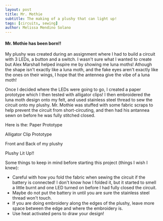```yaml
---
layout: post
title: Mr. Mothie
subtitle: The making of a plushy that can light up!
tags: [circuits, sewing]
author: Melissa Mendino Solano
---
```


#### Mr. Mothie has been born!!

My plushy was created during an assignment where I had to build a circuit with 3 LEDs, a button and a switch.
I wasn't sure what I wanted to create but Alex Marshall helped inspire me
by showing me luna moths! Athough the shape isn't exactly like a luna moth, and the fake eyes aren't exactly like the ones on their wings,
I hope that the antennea give the vibe of a luna moth!

Once I decided where the LEDs were going to go, I created a paper prototype which I then tested with alligator clips! I then embroidered the
luna moth design onto my felt, and used stainless steel thread to sew the circuit onto my plushy. Mr. Mothie was stuffed with some fabric
scraps to help prevent the circuit from short-circuting, and then had his antannea sewn on before he was fully stitched closed.

Here is the:
Paper Prototype

Alligator Clip Prototype

Front and Back of my plushy

Plushy Lit Up!!


Some things to keep in mind before starting this project (things I wish I knew):
- Careful with how you fold the fabric when sewing the circuit if the battery is connected! I don't know how I folded it, but it started to smell a little burnt and one LED turned on before I had fully closed the circuit.
- Maybe do not put the battery in until you are sure the stainless steel thread won't touch.
- If you are doing embroidery along the edges of the plushy, leave more space between the edge and where the embroidery is.
- Use heat activated pens to draw your design! 
